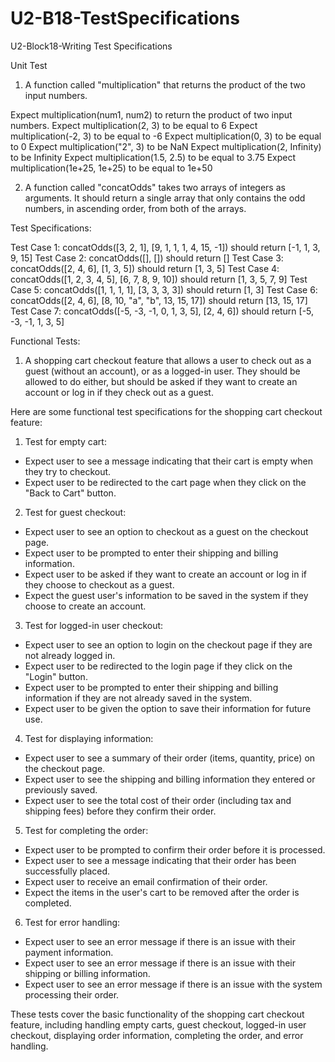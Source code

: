 # U2-B18-TestSpecifications
U2-Block18-Writing Test Specifications

Unit Test
1. A function called "multiplication" that returns the product of the two input numbers.

Expect multiplication(num1, num2) to return the product of two input numbers.
Expect multiplication(2, 3) to be equal to 6
Expect multiplication(-2, 3) to be equal to -6
Expect multiplication(0, 3) to be equal to 0
Expect multiplication("2", 3) to be NaN
Expect multiplication(2, Infinity) to be Infinity
Expect multiplication(1.5, 2.5) to be equal to 3.75
Expect multiplication(1e+25, 1e+25) to be equal to 1e+50


2. A function called "concatOdds" takes two arrays of integers as arguments. It should return a single array that only contains the odd numbers, in ascending order, from both of the arrays.

Test Specifications:

Test Case 1: concatOdds([3, 2, 1], [9, 1, 1, 1, 4, 15, -1]) should return [-1, 1, 3, 9, 15]
Test Case 2: concatOdds([], []) should return []
Test Case 3: concatOdds([2, 4, 6], [1, 3, 5]) should return [1, 3, 5]
Test Case 4: concatOdds([1, 2, 3, 4, 5], [6, 7, 8, 9, 10]) should return [1, 3, 5, 7, 9]
Test Case 5: concatOdds([1, 1, 1, 1], [3, 3, 3, 3]) should return [1, 3]
Test Case 6: concatOdds([2, 4, 6], [8, 10, "a", "b", 13, 15, 17]) should return [13, 15, 17]
Test Case 7: concatOdds([-5, -3, -1, 0, 1, 3, 5], [2, 4, 6]) should return [-5, -3, -1, 1, 3, 5]

Functional Tests:
1. A shopping cart checkout feature that allows a user to check out as a guest (without an account), or as a logged-in user. They should be allowed to do either, but should be asked if they want to create an account or log in if they check out as a guest.

Here are some functional test specifications for the shopping cart checkout feature:

1. Test for empty cart:
- Expect user to see a message indicating that their cart is empty when they try to checkout.
- Expect user to be redirected to the cart page when they click on the "Back to Cart" button.

2. Test for guest checkout:
- Expect user to see an option to checkout as a guest on the checkout page.
- Expect user to be prompted to enter their shipping and billing information.
- Expect user to be asked if they want to create an account or log in if they choose to checkout as a guest.
- Expect the guest user's information to be saved in the system if they choose to create an account.

3. Test for logged-in user checkout:
- Expect user to see an option to login on the checkout page if they are not already logged in.
- Expect user to be redirected to the login page if they click on the "Login" button.
- Expect user to be prompted to enter their shipping and billing information if they are not already saved in the system.
- Expect user to be given the option to save their information for future use.

4. Test for displaying information:
- Expect user to see a summary of their order (items, quantity, price) on the checkout page.
- Expect user to see the shipping and billing information they entered or previously saved.
- Expect user to see the total cost of their order (including tax and shipping fees) before they confirm their order.

5. Test for completing the order:
- Expect user to be prompted to confirm their order before it is processed.
- Expect user to see a message indicating that their order has been successfully placed.
- Expect user to receive an email confirmation of their order.
- Expect the items in the user's cart to be removed after the order is completed.

6. Test for error handling:
- Expect user to see an error message if there is an issue with their payment information.
- Expect user to see an error message if there is an issue with their shipping or billing information.
- Expect user to see an error message if there is an issue with the system processing their order.

These tests cover the basic functionality of the shopping cart checkout feature, including handling empty carts, guest checkout, logged-in user checkout, displaying order information, completing the order, and error handling.
